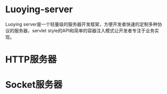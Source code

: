# Luoying-server
Luoying server是一个轻量级的服务器开发框架，方便开发者快速的定制多种协议的服务器，servlet style的API和简单的容器注入模式让开发者专注于业务实现。

# HTTP服务器


# Socket服务器


